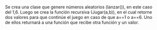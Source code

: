 Se crea una clase que genere números aleatorios (lanzar()), en este caso del 1,6.
Luego se crea la función recursiva (Jugar(a,b)), en el cual retorne dos valores para que continúe el juego en caso de que a==1 o a==6. Uno de ellos returnará a una función que recibe otra función y un valor.


